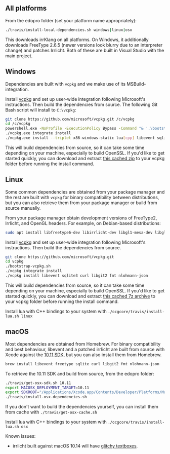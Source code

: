 ## All platforms
From the edopro folder (set your platform name appropriately):
```bash
./travis/install-local-dependencies.sh windows|linux|osx
```
This downloads irrKlang on all platforms. On Windows, it additionally downloads FreeType 2.6.5 (newer versions look blurry due to an interpreter change) and patches Irrlicht. Both of these are built in Visual Studio with the main project.

## Windows
Dependencies are built with `vcpkg` and we make use of its MSBuild-integration.

Install [vcpkg](https://github.com/microsoft/vcpkg) and set up user-wide integration following Microsoft's instructions. Then build the dependencies from source. The following Git Bash script will install to `C:\vcpkg`:

```bash
git clone https://github.com/microsoft/vcpkg.git /c/vcpkg
cd /c/vcpkg
powershell.exe -NoProfile -ExecutionPolicy Bypass -Command "& '.\bootstrap-vcpkg.bat'"
./vcpkg.exe integrate install
./vcpkg.exe install --triplet x86-windows-static lua[cpp] libevent sqlite3 bzip2 libjpeg-turbo libpng zlib curl libgit2 fmt nlohmann-json
```

This will build dependencies from source, so it can take some time depending on your machine, especially to build OpenSSL. If you'd like to get started quickly, you can download and extract [this cached zip](https://github.com/kevinlul/edopro-vcpkg-cache/raw/master/installed.zip) to your vcpkg folder before running the install command.

## Linux
Some common dependencies are obtained from your package manager and the rest are built with `vcpkg` for binary compatibility between distributions, but you can also retrieve them from your package manager or build from source manually.

From your package manager obtain development versions of FreeType2, Irrlicht, and OpenGL headers. For example, on Debian-based distributions:
```bash
sudo apt install libfreetype6-dev libirrlicht-dev libgl1-mesa-dev libglu-dev -y
```

Install [vcpkg](https://github.com/microsoft/vcpkg) and set up user-wide integration following Microsoft's instructions. Then build the dependencies from source.
```bash
git clone https://github.com/microsoft/vcpkg.git
cd vcpkg
./bootstrap-vcpkg.sh
./vcpkg integrate install
./vcpkg install libevent sqlite3 curl libgit2 fmt nlohmann-json
```
This will build dependencies from source, so it can take some time depending on your machine, especially to build OpenSSL. If you'd like to get started quickly, you can download and extract [this cached 7z archive](https://github.com/kevinlul/edopro-vcpkg-cache/raw/master/installed-linux.7z) to your vcpkg folder before running the install command.

Install lua with C++ bindings to your system with `./ocgcore/travis/install-lua.sh linux`

## macOS
Most dependencies are obtained from Homebrew. For binary compatibility and best behaviour, libevent and a patched irrlicht are built from source with Xcode against the [10.11 SDK](https://github.com/phracker/MacOSX-SDKs), but you can also install them from Homebrew.
```bash
brew install libevent freetype sqlite curl libgit2 fmt nlohmann-json
```

To retrieve the 10.11 SDK and build from source, from the edopro folder:
```bash
./travis/get-osx-sdk.sh 10.11
export MACOSX_DEPLOYMENT_TARGET=10.11
export SDKROOT="/Applications/Xcode.app/Contents/Developer/Platforms/MacOSX.platform/Developer/SDKs/MacOSX10.11.sdk"
./travis/install-osx-dependencies.sh
```

If you don't want to build the dependencies yourself, you can install them from cache with `./travis/get-osx-cache.sh`

Install lua with C++ bindings to your system with `./ocgcore/travis/install-lua.sh osx`

Known issues:
- irrlicht built against macOS 10.14 will have [glitchy textboxes](https://github.com/edo9300/ygopro/issues/24).

